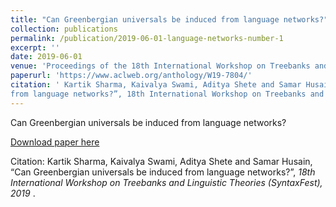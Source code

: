 ```yaml
---
title: "Can Greenbergian universals be induced from language networks?"
collection: publications
permalink: /publication/2019-06-01-language-networks-number-1
excerpt: ''
date: 2019-06-01
venue: 'Proceedings of the 18th International Workshop on Treebanks and Linguistic Theories (TLT, SyntaxFest 2019)'
paperurl: 'https://www.aclweb.org/anthology/W19-7804/'
citation: ' Kartik Sharma, Kaivalya Swami, Aditya Shete and Samar Husain, “Can Greenbergian universals be induced
from language networks?”, 18th International Workshop on Treebanks and Linguistic Theories (SyntaxFest), 2019.'
---
```

Can Greenbergian universals be induced from language networks?

[Download paper here](https://www.aclweb.org/anthology/W19-7804/)

Citation: Kartik Sharma, Kaivalya Swami, Aditya Shete and Samar Husain, “Can Greenbergian universals be induced
from language networks?”, <i> 18th International Workshop on Treebanks and Linguistic Theories (SyntaxFest), 2019 </i> .